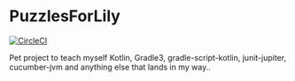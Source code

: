 # PuzzlesForLily
[![CircleCI](https://circleci.com/gh/tenwit/PuzzlesForLily.svg?style=shield)](https://circleci.com/gh/tenwit/PuzzlesForLily)

Pet project to teach myself Kotlin, Gradle3, gradle-script-kotlin, junit-jupiter, cucumber-jvm and anything else that lands in my way..

